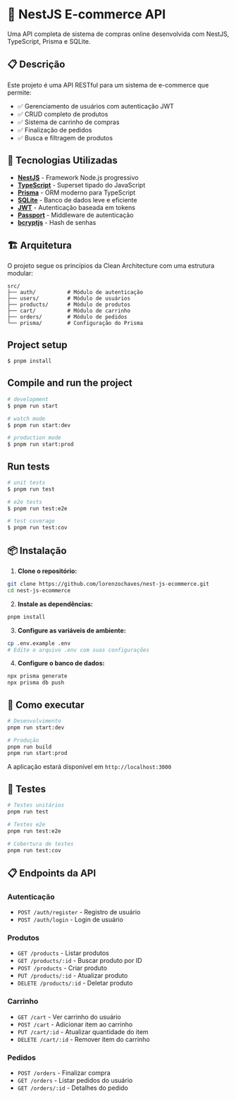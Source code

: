 # 🛒 NestJS E-commerce API

Uma API completa de sistema de compras online desenvolvida com NestJS, TypeScript, Prisma e SQLite.

## 📋 Descrição

Este projeto é uma API RESTful para um sistema de e-commerce que permite:

- ✅ Gerenciamento de usuários com autenticação JWT
- ✅ CRUD completo de produtos
- ✅ Sistema de carrinho de compras
- ✅ Finalização de pedidos
- ✅ Busca e filtragem de produtos

## 🚀 Tecnologias Utilizadas

- **[NestJS](https://nestjs.com/)** - Framework Node.js progressivo
- **[TypeScript](https://www.typescriptlang.org/)** - Superset tipado do JavaScript
- **[Prisma](https://www.prisma.io/)** - ORM moderno para TypeScript
- **[SQLite](https://www.sqlite.org/)** - Banco de dados leve e eficiente
- **[JWT](https://jwt.io/)** - Autenticação baseada em tokens
- **[Passport](http://www.passportjs.org/)** - Middleware de autenticação
- **[bcryptjs](https://github.com/dcodeIO/bcrypt.js)** - Hash de senhas

## 🏗️ Arquitetura

O projeto segue os princípios da Clean Architecture com uma estrutura modular:

```
src/
├── auth/          # Módulo de autenticação
├── users/         # Módulo de usuários
├── products/      # Módulo de produtos
├── cart/          # Módulo de carrinho
├── orders/        # Módulo de pedidos
└── prisma/        # Configuração do Prisma
```

## Project setup

```bash
$ pnpm install
```

## Compile and run the project

```bash
# development
$ pnpm run start

# watch mode
$ pnpm run start:dev

# production mode
$ pnpm run start:prod
```

## Run tests

```bash
# unit tests
$ pnpm run test

# e2e tests
$ pnpm run test:e2e

# test coverage
$ pnpm run test:cov
```

## 📦 Instalação

1. **Clone o repositório:**
```bash
git clone https://github.com/lorenzochaves/nest-js-ecommerce.git
cd nest-js-ecommerce
```

2. **Instale as dependências:**
```bash
pnpm install
```

3. **Configure as variáveis de ambiente:**
```bash
cp .env.example .env
# Edite o arquivo .env com suas configurações
```

4. **Configure o banco de dados:**
```bash
npx prisma generate
npx prisma db push
```

## 🚀 Como executar

```bash
# Desenvolvimento
pnpm run start:dev

# Produção
pnpm run build
pnpm run start:prod
```

A aplicação estará disponível em `http://localhost:3000`

## 🧪 Testes

```bash
# Testes unitários
pnpm run test

# Testes e2e
pnpm run test:e2e

# Cobertura de testes
pnpm run test:cov
```

## 📋 Endpoints da API

### Autenticação
- `POST /auth/register` - Registro de usuário
- `POST /auth/login` - Login de usuário

### Produtos
- `GET /products` - Listar produtos
- `GET /products/:id` - Buscar produto por ID
- `POST /products` - Criar produto
- `PUT /products/:id` - Atualizar produto
- `DELETE /products/:id` - Deletar produto

### Carrinho
- `GET /cart` - Ver carrinho do usuário
- `POST /cart` - Adicionar item ao carrinho
- `PUT /cart/:id` - Atualizar quantidade do item
- `DELETE /cart/:id` - Remover item do carrinho

### Pedidos
- `POST /orders` - Finalizar compra
- `GET /orders` - Listar pedidos do usuário
- `GET /orders/:id` - Detalhes do pedido

